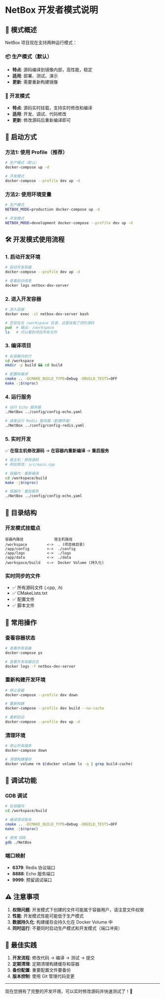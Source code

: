 # NetBox 开发者模式说明

## 🎯 模式概述

NetBox 项目现在支持两种运行模式：

### 📦 生产模式（默认）
- **特点**: 源码编译到镜像内部，高性能，稳定
- **适用**: 部署、测试、演示
- **更新**: 需要重新构建镜像

### 🔧 开发模式  
- **特点**: 源码实时挂载，支持实时修改和编译
- **适用**: 开发、调试、代码修改
- **更新**: 修改源码后重新编译即可

## 🚀 启动方式

### 方法1: 使用 Profile（推荐）

```bash
# 生产模式（默认）
docker-compose up -d

# 开发模式
docker-compose --profile dev up -d
```

### 方法2: 使用环境变量

```bash
# 生产模式
NETBOX_MODE=production docker-compose up -d

# 开发模式
NETBOX_MODE=development docker-compose --profile dev up -d
```

## 🛠️ 开发模式使用流程

### 1. 启动开发环境

```bash
# 启动开发容器
docker-compose --profile dev up -d

# 查看启动信息
docker logs netbox-dev-server
```

### 2. 进入开发容器

```bash
# 进入容器
docker exec -it netbox-dev-server bash

# 您现在在 /workspace 目录，这里挂载了您的源码
pwd  # 输出: /workspace
ls   # 可以看到项目所有文件
```

### 3. 编译项目

```bash
# 在容器内执行
cd /workspace
mkdir -p build && cd build

# 配置和编译
cmake .. -DCMAKE_BUILD_TYPE=Debug -DBUILD_TESTS=OFF
make -j$(nproc)
```

### 4. 运行服务

```bash
# 运行 Echo 服务器
./NetBox ../config/config-echo.yaml

# 或者运行 Redis 服务器（新建终端）
./NetBox ../config/config-redis.yaml
```

### 5. 实时开发

✅ **在宿主机修改源码** → **在容器内重新编译** → **重启服务**

```bash
# 宿主机：修改源码
# 例如修改: src/main.cpp

# 容器内：重新编译
cd /workspace/build
make -j$(nproc)

# 容器内：重启服务
./NetBox ../config/config-echo.yaml
```

## 📂 目录结构

### 开发模式挂载点

```
容器内路径              宿主机路径
/workspace         <->  . (项目根目录)
/app/config        <->  ./config
/app/logs          <->  ./logs  
/app/data          <->  ./data
/workspace/build   <->  Docker Volume (持久化)
```

### 实时同步的文件

- ✅ 所有源码文件 (.cpp, .h)
- ✅ CMakeLists.txt
- ✅ 配置文件
- ✅ 脚本文件

## 🔄 常用操作

### 查看容器状态

```bash
# 查看所有容器
docker-compose ps

# 查看开发容器日志
docker logs -f netbox-dev-server
```

### 重新构建开发环境

```bash
# 停止容器
docker-compose --profile dev down

# 重新构建
docker-compose --profile dev build --no-cache

# 重新启动
docker-compose --profile dev up -d
```

### 清理环境

```bash
# 停止所有服务
docker-compose down

# 清理构建缓存
docker volume rm $(docker volume ls -q | grep build-cache)
```

## 🎯 调试功能

### GDB 调试

```bash
# 在容器内
cd /workspace/build

# 编译调试版本
cmake .. -DCMAKE_BUILD_TYPE=Debug -DBUILD_TESTS=OFF
make -j$(nproc)

# 使用 GDB
gdb ./NetBox
```

### 端口映射

- **6379**: Redis 协议端口
- **8888**: Echo 服务端口  
- **9999**: 预留调试端口

## ⚠️ 注意事项

1. **权限问题**: 开发模式下创建的文件可能属于容器用户，请注意文件权限
2. **性能**: 开发模式性能可能低于生产模式
3. **数据持久化**: 构建缓存会持久化在 Docker Volume 中
4. **同时运行**: 不要同时启动生产模式和开发模式（端口冲突）

## 📝 最佳实践

1. **开发流程**: 修改代码 → 编译 → 测试 → 提交
2. **定期清理**: 定期清理构建缓存和容器
3. **备份配置**: 重要配置文件要备份
4. **版本控制**: 使用 Git 管理代码变更

---

现在您拥有了完整的开发环境，可以实时修改源码并快速测试了！🎉 